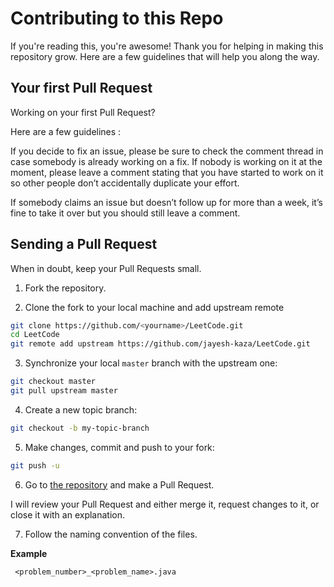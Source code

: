 # Contributing to this Repo

If you're reading this, you're awesome! Thank you for helping in making this repository grow. Here are a few guidelines that will help you along the way.

## Your first Pull Request

Working on your first Pull Request?

Here are a few guidelines : 

If you decide to fix an issue, please be sure to check the comment thread in case somebody is already working on a fix. If nobody is working on it at the moment, please leave a comment stating that you have started to work on it so other people don’t accidentally duplicate your effort.

If somebody claims an issue but doesn’t follow up for more than a week, it’s fine to take it over but you should still leave a comment.

## Sending a Pull Request

When in doubt, keep your Pull Requests small.

1. Fork the repository.

2. Clone the fork to your local machine and add upstream remote

```sh
git clone https://github.com/<yourname>/LeetCode.git
cd LeetCode
git remote add upstream https://github.com/jayesh-kaza/LeetCode.git
```

3. Synchronize your local `master` branch with the upstream one:

```sh
git checkout master
git pull upstream master
```

4. Create a new topic branch:

```sh
git checkout -b my-topic-branch
```

5. Make changes, commit and push to your fork:

```sh
git push -u
```

6. Go to [the repository](https://github.com/jayesh-kaza/LeetCode.git) and make a Pull Request.

I will review your Pull Request and either merge it, request changes to it, or close it with an explanation.

7. Follow the naming convention of the files. 

 **Example**
```
 <problem_number>_<problem_name>.java
```

